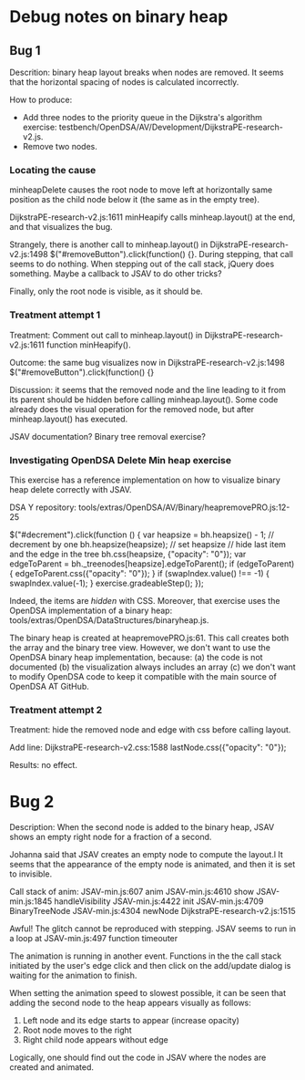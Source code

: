 # Debug notes on binary heap

## Bug 1

Descrition: binary heap layout breaks when nodes are removed. It seems
that the horizontal spacing of nodes is calculated incorrectly.

How to produce:
- Add three nodes to the priority queue in the Dijkstra's
algorithm exercise: testbench/OpenDSA/AV/Development/DijkstraPE-research-v2.js.
- Remove two nodes.

### Locating the cause

minheapDelete causes the root node to move left at horizontally same position
as the child node below it (the same as in the empty tree).

DijkstraPE-research-v2.js:1611 minHeapify calls minheap.layout() at the end,
and that visualizes the bug.

Strangely, there is another call to minheap.layout() in
DijkstraPE-research-v2.js:1498 $("#removeButton").click(function() {}.
During stepping, that call seems to do nothing.
When stepping out of the call stack, jQuery does something. Maybe a callback
to JSAV to do other tricks?

Finally, only the root node is visible, as it should be.

### Treatment attempt 1

Treatment: Comment out call to minheap.layout() in
DijkstraPE-research-v2.js:1611 function minHeapify().

Outcome: the same bug visualizes now in
DijkstraPE-research-v2.js:1498 $("#removeButton").click(function() {}

Discussion: it seems that the removed node and the line leading to it from its
parent should be hidden before calling minheap.layout(). Some code already
does the visual operation for the removed node, but after minheap.layout()
has executed.

JSAV documentation? Binary tree removal exercise?

### Investigating OpenDSA Delete Min heap exercise

This exercise has a reference implementation on how to visualize binary heap
delete correctly with JSAV.

DSA Y repository:
tools/extras/OpenDSA/AV/Binary/heapremovePRO.js:12-25

  $("#decrement").click(function () {
    var heapsize = bh.heapsize() - 1; // decrement by one
    bh.heapsize(heapsize); // set heapsize
    // hide last item and the edge in the tree
    bh.css(heapsize, {"opacity": "0"});
    var edgeToParent = bh._treenodes[heapsize].edgeToParent();
    if (edgeToParent) {
      edgeToParent.css({"opacity": "0"});
    }
    if (swapIndex.value() !== -1) {
      swapIndex.value(-1);
    }
    exercise.gradeableStep();
  });

Indeed, the items are *hidden* with CSS. Moreover, that exercise uses the
OpenDSA implementation of a binary heap:
tools/extras/OpenDSA/DataStructures/binaryheap.js.

The binary heap is created at heapremovePRO.js:61. This call creates both
the array and the binary tree view. However, we don't want to use the OpenDSA
binary heap implementation, because:
(a) the code is not documented
(b) the visualization always includes an array
(c) we don't want to modify OpenDSA code to keep it compatible with the
    main source of OpenDSA AT GitHub.

### Treatment attempt 2

Treatment: hide the removed node and edge with css before calling layout.

Add line:
DijkstraPE-research-v2.css:1588  lastNode.css({"opacity": "0"});

Results: no effect.

# Bug 2

Description: When the second node is added to the binary heap, JSAV shows
an empty right node for a fraction of a second.

Johanna said that JSAV creates an empty node to compute the layout.l
It seems that the appearance of the empty node is animated, and then it is
set to invisible.

Call stack of anim:
JSAV-min.js:607 anim
JSAV-min.js:4610 show
JSAV-min.js:1845 handleVisibility
JSAV-min.js:4422 init
JSAV-min.js:4709 BinaryTreeNode
JSAV-min.js:4304 newNode
DijkstraPE-research-v2.js:1515

Awful! The glitch cannot be reproduced with stepping.
JSAV seems to run in a loop at JSAV-min.js:497 function timeouter

The animation is running in another event. Functions in the the call stack
initiated by the user's edge click and then click on the add/update dialog
is waiting for the animation to finish.

When setting the animation speed to slowest possible, it can be seen that
adding the second node to the heap appears visually as follows:
1. Left node and its edge starts to appear (increase opacity)
2. Root node moves to the right
3. Right child node appears without edge

Logically, one should find out the code in JSAV where the nodes are created
and animated.
